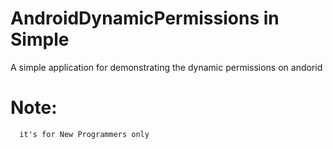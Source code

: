 # AndroidDynamicPermissions in Simple
A simple application for demonstrating the dynamic permissions on andorid

# Note: 
      it's for New Programmers only
